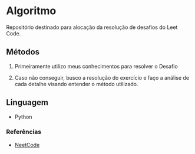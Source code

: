 # Algoritmo

Repositório destinado para alocação da resolução de desafios do Leet Code.

## Métodos

1. Primeiramente utilizo meus conhecimentos para resolver o Desafio

2. Caso não conseguir, busco a resolução do exercício e faço a análise de cada detalhe visando entender o método utilizado.

## Linguagem

* Python

### Referências

- [NeetCode](https://www.youtube.com/@NeetCode)
